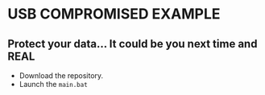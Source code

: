# USB COMPROMISED EXAMPLE
## Protect your data... It could be you next time and REAL

- Download the repository.
- Launch the `main.bat`
